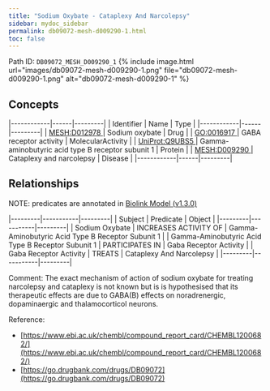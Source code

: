 ```yaml
---
title: "Sodium Oxybate - Cataplexy And Narcolepsy"
sidebar: mydoc_sidebar
permalink: db09072-mesh-d009290-1.html
toc: false 
---
```



Path ID: `DB09072_MESH_D009290_1`
{% include image.html url="images/db09072-mesh-d009290-1.png" file="db09072-mesh-d009290-1.png" alt="db09072-mesh-d009290-1" %}

## Concepts

|------------|------|---------|
| Identifier | Name | Type    |
|------------|------|---------|
| <a href="https://identifiers.org/MESH:D012978">MESH:D012978 </a> | Sodium oxybate | Drug |
| <a href="https://identifiers.org/GO:0016917">GO:0016917 </a> | GABA receptor activity | MolecularActivity |
| <a href="https://identifiers.org/UniProt:Q9UBS5">UniProt:Q9UBS5 </a> | Gamma-aminobutyric acid type B receptor subunit 1 | Protein |
| <a href="https://identifiers.org/MESH:D009290">MESH:D009290 </a> | Cataplexy and narcolepsy | Disease |
|------------|------|---------|

## Relationships


NOTE: predicates are annotated in <a href="https://github.com/biolink/biolink-model/releases/tag/v1.3.0">Biolink Model (v1.3.0)</a>

|---------|-----------|---------|
| Subject | Predicate | Object  |
|---------|-----------|---------|
| Sodium Oxybate | INCREASES ACTIVITY OF | Gamma-Aminobutyric Acid Type B Receptor Subunit 1 |
| Gamma-Aminobutyric Acid Type B Receptor Subunit 1 | PARTICIPATES IN | Gaba Receptor Activity |
| Gaba Receptor Activity | TREATS | Cataplexy And Narcolepsy |
|---------|-----------|---------|

Comment: The exact mechanism of action of sodium oxybate for treating narcolepsy and cataplexy is not known but is is hypothesised that its therapeutic effects are due to GABA(B) effects on noradrenergic, dopaminaergic and thalamocorticol neurons.

Reference: 
  - [https://www.ebi.ac.uk/chembl/compound_report_card/CHEMBL1200682/](https://www.ebi.ac.uk/chembl/compound_report_card/CHEMBL1200682/)
  - [https://go.drugbank.com/drugs/DB09072](https://go.drugbank.com/drugs/DB09072)
